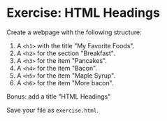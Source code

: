 # Exercise: HTML Headings

Create a webpage with the following structure:
1. A `<h1>` with the title "My Favorite Foods".
2. A `<h2>` for the section "Breakfast".
3. A `<h3>` for the item "Pancakes".
4. A `<h4>` for the item "Bacon".
5. A `<h5>` for the item "Maple Syrup".
6. A `<h6>` for the item "More bacon".

Bonus: add a title "HTML Headings"

Save your file as `exercise.html`.